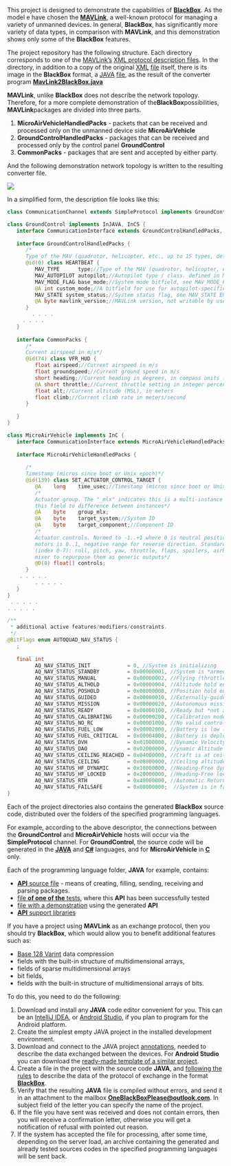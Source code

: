 This project is designed to demonstrate the capabilities of [**BlackBox**](https://github.com/cheblin/BlackBox). As the model e have chosen the [**MAVLink**](http://qgroundcontrol.org/mavlink/start), a well-known protocol for managing a variety of unmanned devices. In general, **BlackBox**, has significantly more variety of data types, in comparison with **MAVLink**, and this demonstration shows only some of the **BlackBox** features. 

The project repository has the following structure.
Each directory corresponds to one of the [MAVLink’s](https://github.com/mavlink/mavlink/tree/master/message_definitions/v1.0) [XML protocol description files](https://github.com/mavlink/mavlink/tree/master/message_definitions/v1.0). 
In the directory, in addition to a copy of the original [XML](https://github.com/cheblin/MAVLink2BlackBox_Demo/blob/master/ASLUAV/ASLUAV.xml) [file](https://github.com/cheblin/MAVLink2BlackBox_Demo/blob/master/ASLUAV/ASLUAV.xml) itself, there is its image in the **BlackBox** format, a [JAVA](https://github.com/cheblin/MAVLink2BlackBox_Demo/blob/master/ASLUAV/ASLUAV.java) [file](https://github.com/cheblin/MAVLink2BlackBox_Demo/blob/master/ASLUAV/ASLUAV.java), as the result of the converter program [**MavLink2BlackBox.java**](https://github.com/cheblin/MAVLink2BlackBox_Demo/blob/master/MavLink2BlackBox.java)

**MAVLink**, unlike **BlackBox** does not describe the network topology. Therefore, for a more complete demonstration of the**BlackBox**possibilities, **MAVLink**packages are divided into three parts.

1. **MicroAirVehicleHandledPacks** - packets that can be received and processed only on the unmanned device side **MicroAirVehicle**
2. **GroundControlHandledPacks** - packages that can be received and processed only by the control panel **GroundControl**
3. **CommonPacks** - packages that are sent and accepted by either party.

And the following demonstration network topology is written to the resulting converter file.

![](http://www.unirail.org/wp-content/uploads/2018/02/Scheme.png)

In a simplified form, the description file looks like this:
```java
class CommunicationChannel extends SimpleProtocol implements GroundControl.CommunicationInterface, MicroAirVehicle.CommunicationInterface {}

class GroundControl implements InJAVA, InCS {
   interface CommunicationInterface extends GroundControlHandledPacks, CommonPacks {}
   
   interface GroundControlHandledPacks {
      /*
      Type of the MAV (quadrotor, helicopter, etc., up to 15 types, defined in MAV_TYPE ENUM)*/
      @id(0) class HEARTBEAT {
         MAV_TYPE      type;//Type of the MAV (quadrotor, helicopter, etc., up to 15 types, defined in MAV_TYPE ENUM)
         MAV_AUTOPILOT autopilot;//Autopilot type / class. defined in MAV_AUTOPILOT ENUM
         MAV_MODE_FLAG base_mode;//System mode bitfield, see MAV_MODE_FLAG ENUM in mavlink/include/mavlink_types.h
         @A int custom_mode;//A bitfield for use for autopilot-specific flags.
         MAV_STATE system_status;//System status flag, see MAV_STATE ENUM
         @A byte mavlink_version;//MAVLink version, not writable by user, gets added by protocol because of magic data type: uint8_t_mavlink_versio
      }
     	. . . .
	 . . . .
   }
   
   interface CommonPacks {
      /*
      Current airspeed in m/s*/
      @id(74) class VFR_HUD {
         float airspeed;//Current airspeed in m/s
         float groundspeed;//Current ground speed in m/s
         short heading;//Current heading in degrees, in compass units (0..360, 0=north)
         @A short throttle;//Current throttle setting in integer percent, 0 to 100
         float alt;//Current altitude (MSL), in meters
         float climb;//Current climb rate in meters/second
      }
      
   }
}

class MicroAirVehicle implements InC {
   interface CommunicationInterface extends MicroAirVehicleHandledPacks, GroundControl.CommonPacks {}
   
   interface MicroAirVehicleHandledPacks {
      
      /*
      Timestamp (micros since boot or Unix epoch)*/
      @id(139) class SET_ACTUATOR_CONTROL_TARGET {
         @A    long    time_usec;//Timestamp (micros since boot or Unix epoch)
         /*
         Actuator group. The "_mlx" indicates this is a multi-instance message and a MAVLink parser should use
         this field to difference between instances*/
         @A    byte    group_mlx;
         @A    byte    target_system;//System ID
         @A    byte    target_component;//Component ID
         /*
         Actuator controls. Normed to -1..+1 where 0 is neutral position. Throttle for single rotation direction
         motors is 0..1, negative range for reverse direction. Standard mapping for attitude controls (group 0):
         (index 0-7): roll, pitch, yaw, throttle, flaps, spoilers, airbrakes, landing gear. Load a pass-through
         mixer to repurpose them as generic outputs*/
         @D(8) float[] controls;
      }
	. . . . .
      	 . . . . . 
   }
}
 . . . . .
. . . . . 

/**
 * additional active features/modifiers/constraints.
 */
@BitFlags enum AUTOQUAD_NAV_STATUS {
   ;
   
   final int
         AQ_NAV_STATUS_INIT            = 0, //System is initializing
         AQ_NAV_STATUS_STANDBY         = 0x00000001, //System is *armed* and standing by, with no throttle input and no autonomous mode
         AQ_NAV_STATUS_MANUAL          = 0x00000002, //Flying (throttle input detected), assumed under manual control unless other mode bits are set
         AQ_NAV_STATUS_ALTHOLD         = 0x00000004, //Altitude hold engaged
         AQ_NAV_STATUS_POSHOLD         = 0x00000008, //Position hold engaged
         AQ_NAV_STATUS_GUIDED          = 0x00000010, //Externally-guided (eg. GCS) navigation mode
         AQ_NAV_STATUS_MISSION         = 0x00000020, //Autonomous mission execution mode
         AQ_NAV_STATUS_READY           = 0x00000100, //Ready but *not armed*
         AQ_NAV_STATUS_CALIBRATING     = 0x00000200, //Calibration mode active
         AQ_NAV_STATUS_NO_RC           = 0x00001000, //No valid control input (eg. no radio link)
         AQ_NAV_STATUS_FUEL_LOW        = 0x00002000, //Battery is low (stage 1 warning)
         AQ_NAV_STATUS_FUEL_CRITICAL   = 0x00004000, //Battery is depleted (stage 2 warning)
         AQ_NAV_STATUS_DVH             = 0x01000000, //Dynamic Velocity Hold is active (PH with proportional manual direction override)
         AQ_NAV_STATUS_DAO             = 0x02000000, //ynamic Altitude Override is active (AH with proportional manual adjustment)
         AQ_NAV_STATUS_CEILING_REACHED = 0x04000000, //Craft is at ceiling altitude
         AQ_NAV_STATUS_CEILING         = 0x08000000, //Ceiling altitude is set
         AQ_NAV_STATUS_HF_DYNAMIC      = 0x10000000, //Heading-Free dynamic mode active
         AQ_NAV_STATUS_HF_LOCKED       = 0x20000000, //Heading-Free locked mode active
         AQ_NAV_STATUS_RTH             = 0x40000000, //Automatic Return to Home is active
         AQ_NAV_STATUS_FAILSAFE        = 0x80000000;  //System is in failsafe recovery mode
}
```
Each of the project directories also contains the generated **BlackBox** source code, distributed over the folders of the specified programming languages.

For example, according to the above descriptor, the connections between the **GroundControl** and **MicroAirVehicle** hosts will occur via the **SimpleProtocol** channel. For **GroundControl**, the source code will be generated in the [**JAVA**](https://github.com/cheblin/MAVLink2BlackBox_Demo/tree/master/ASLUAV/InJAVA/GroundControl/org/noname) and [**C#**](https://github.com/cheblin/MAVLink2BlackBox_Demo/tree/master/ASLUAV/IncS/GroundControl) languages, and for **MicroAirVehicle** in [**C**](https://github.com/cheblin/MAVLink2BlackBox_Demo/tree/master/ASLUAV/InC/MicroAirVehicle) only.

Each of the programming language folder, **JAVA** for example, contains:

- [**API** source file](https://github.com/cheblin/MAVLink2BlackBox_Demo/blob/master/ASLUAV/InJAVA/GroundControl/org/noname/GroundControl.java) - means of creating, filling, sending, receiving and parsing packages.
- [file **of one of the** tests](https://github.com/cheblin/MAVLink2BlackBox_Demo/blob/master/ASLUAV/InJAVA/GroundControl/org/noname/Test.java), where this **API** has been successfully tested
- [file with a demonstration](https://github.com/cheblin/MAVLink2BlackBox_Demo/blob/master/ASLUAV/InJAVA/GroundControl/org/noname/Demo.java) using the generated  **API**
- [**API** support libraries](https://github.com/cheblin/MAVLink2BlackBox_Demo/tree/master/ASLUAV/InJAVA/GroundControl/org/unirail/BlackBox)

If you have a project using **MAVLink** as an exchange protocol, then you should try **BlackBox**, which would allow you to benefit additional features such as:
- [Base 128 Varint](https://developers.google.com/protocol-buffers/docs/encoding) data compression
- fields with the built-in structure of multidimensional arrays,
- fields of sparse multidimensional arrays
- bit fields,
- fields with the built-in structure of multidimensional arrays of bits.
 
To do this, you need to do the following:

1. Download and install any **JAVA** code editor convenient for you. This can be an [IntelliJ IDEA](https://www.jetbrains.com/idea/), or [Android Studio](https://developer.android.com/studio/index.html), if you plan to program for the Android platform.
2. Create the simplest empty JAVA project in the installed development environment.
3. Download and connect to the JAVA project [annotations](https://github.com/cheblin/BlackBox/tree/master/org/unirail/BlackBox), needed to describe the data exchanged between the devices. For **Android Studio** you can download the [ready-made template of a similar project](https://github.com/cheblin/BlackBox/raw/master/BlackBoxDescriptionEditor.zip).
4. Create a file in the project with the source code **JAVA**, and [following the rules](http://www.unirail.org/?lang=en) to describe the data of the protocol of exchange in the format [**BlackBox**]( https://github.com/cheblin/BlackBox/raw/master/BlackBoxDescriptionEditor.zip).
5. Verify that the resulting **JAVA** file is compiled without errors, and send it in an attachment to the mailbox [**OneBlackBoxPlease@outlook.com**](mailto:OneBlackBoxPlease@outlook.com). In subject field of the letter you can specify the name of the project.
6. If the file you have sent was received and does not contain errors, then you will receive a confirmation letter, otherwise you will get a notification of refusal with pointed out reason.
7. If the system has accepted the file for processing, after some time, depending on the server load, an archive containing the generated and already tested sources codes in the specified programming languages will be sent back.
